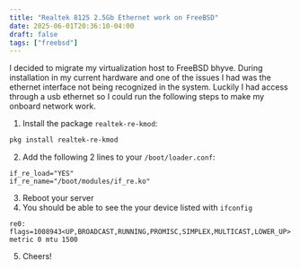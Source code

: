 ```yaml
---
title: "Realtek 8125 2.5Gb Ethernet work on FreeBSD"
date: 2025-06-01T20:36:10-04:00
draft: false
tags: ["freebsd"]
---
```


I decided to migrate my virtualization host to FreeBSD bhyve.
During installation in my current hardware and one of the issues I had was the
ethernet interface not being recognized in the system. Luckily I had access
through a usb ethernet so I could run the following steps to make my onboard
network work.

1. Install the package `realtek-re-kmod`:

```sh
pkg install realtek-re-kmod
```

2. Add the following 2 lines to your `/boot/loader.conf`:

```
if_re_load="YES"
if_re_name="/boot/modules/if_re.ko"
```

3. Reboot your server
4. You should be able to see the your device listed with `ifconfig`

```
re0: flags=1008943<UP,BROADCAST,RUNNING,PROMISC,SIMPLEX,MULTICAST,LOWER_UP> metric 0 mtu 1500
```

5. Cheers!